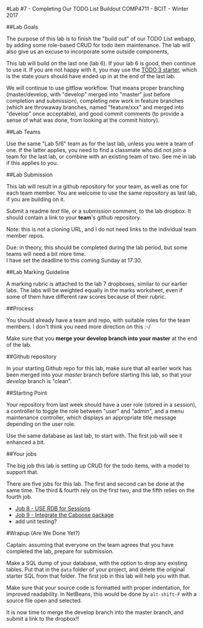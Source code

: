 #Lab #7 - Completing Our TODO List Buildout
COMP4711 - BCIT - Winter 2017

##Lab Goals

The purpose of this lab is to finish the "build out" of our TODO List webapp,
by adding some role-based CRUD for todo item maintenance.
The lab will also give us an excuse to incorporate some outside components,

This lab will build on the last one (lab 6). If your lab 6 is good, then continue 
to use it. If you are not happy with it, you may use the
[TODO 3 starter](https://github.com/jedi-academy/starter-todo3), 
which is the state yours should have ended up in at the end of the last lab.

We will continue to use gitflow workflow. That means proper branching (master/develop, 
with "develop" merged into "master" just before completion and submission),
completing new work in feature branches (which are throwaway branches, named
"feature/xxx" and merged into "develop" once acceptable), and good commit comments
(to provide a sense of what was done, from looking at the commit history).

##Lab Teams

Use the same "Lab 5/6" team as for the last lab, unless you were a team of one.
If the latter applies, you need to find a classmate who did not join
a team for the last lab, or combine with an existing team of two.
See me in lab if this applies to you.

##Lab Submission

This lab will result in a github repository for your team, as well as one for each team
member. You are welcome to use the same repository as last lab, if you are building on it.

Submit a readme *text* file, or a submission comment, to the lab dropbox. 
It should contain a link to your **team**'s github repository. 

Note: this is not a cloning URL, and I do not need links to the individual
team member repos.

Due: in theory, this should be completed during the lab period,
but some teams will need a bit more time.  
I have set the deadline to this coming Sunday at 17:30.

##Lab Marking Guideline

A marking rubric is attached to the lab 7 dropboxes, similar to our
earlier labs. The labs will be weighted equally in the marks worksheet,
even if some of them have different raw scores because of their rubric.

##Process

You should already have a team and repo, with suitable roles for the team
members. I don't think you need more direction on this :-/

Make sure that you **merge your develop branch into your master** at the end of the lab.

##Github repository

In your starting Github repo for this lab, make sure that all earlier work has been merged into your
*master* branch before starting this lab, so that your *develop* branch
is "clean".

##Starting Point

Your repository from last week should have a user role (stored in a session),
a controller to toggle the role between "user" and "admin", and a menu
maintenance controller, which displays an appropriate title message depending on the user role.

Use the same database as last lab, to start with. The first job will see it enhanced a bit.

##Your jobs

The big job this lab is setting up CRUD for the todo items, with a model to support that.

There are five jobs for this lab. The first and second can be done at the same time.
The third & fourth rely on the first two, and the fifth relies on the fourth job.

- [Job 8 - USE RDB for Sessions](/display/tutorial/ci-todo08)
- [Job 9 - Integrate the Caboose package](/display/tutorial/ci-todo09)
- add unit testing?

#Wrapup (Are We Done Yet?)

<div class="alert alert-info">
Captain: assuming that everyone on the team agrees that
you have completed the lab, prepare for submission.

Make a SQL dump of your database, with the option to drop any existing
tables. Put that in the <code>data</code> folder of your
project, and delete the original starter SQL from that folder.
The first job in this lab will help you with that.

Make sure that your source code is formatted with proper indentation, for
improved readability. In NetBeans, this would be done by `alt-shift-F`
with a source file open and selected.

It is now time
to merge the develop branch into the master branch,
and submit a link to the dropbox!!
</div>

